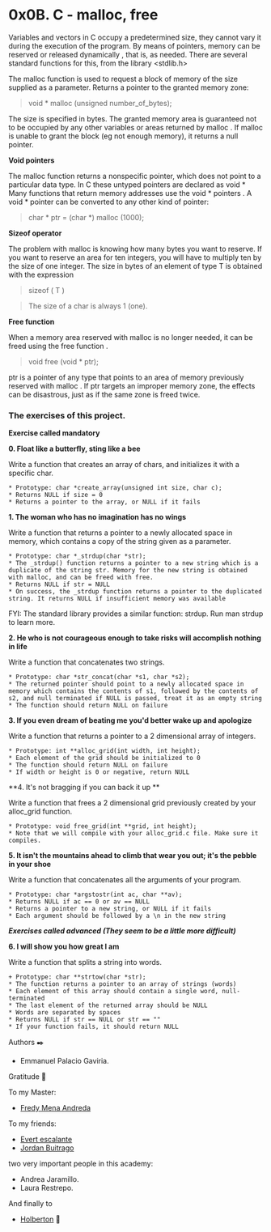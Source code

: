 # 0x0B. C - malloc, free


Variables and vectors in C occupy a predetermined size, they cannot vary it during the execution of the program.
By means of pointers, memory can be reserved or released dynamically , that is, as needed. There are several standard functions for this, from the library <stdlib.h>

The malloc function is used to request a block of memory of the size supplied as a parameter. Returns a pointer to the granted memory zone:

> void * malloc (unsigned number_of_bytes);

The size is specified in bytes. The granted memory area is guaranteed not to be occupied by any other variables or areas returned by malloc .
If malloc is unable to grant the block (eg not enough memory), it returns a null pointer.

**Void pointers**

The malloc function returns a nonspecific pointer, which does not point to a particular data type. In C these untyped pointers are declared as void *
Many functions that return memory addresses use the void * pointers . A void * pointer can be converted to any other kind of pointer:

> char * ptr = (char *) malloc (1000);

**Sizeof operator**

The problem with malloc is knowing how many bytes you want to reserve. If you want to reserve an area for ten integers, you will have to multiply ten by the size of one integer.
The size in bytes of an element of type T is obtained with the expression

> sizeof ( T )

> The size of a char is always 1 (one).

**Free function**

When a memory area reserved with malloc is no longer needed, it can be freed using the free function .

> void free (void * ptr);

ptr is a pointer of any type that points to an area of ​​memory previously reserved with malloc .
If ptr targets an improper memory zone, the effects can be disastrous, just as if the same zone is freed twice. 


### The exercises of this project.
**Exercise called mandatory**

**0. Float like a butterfly, sting like a bee**

Write a function that creates an array of chars, and initializes it with a specific char.

    * Prototype: char *create_array(unsigned int size, char c);
    * Returns NULL if size = 0
    * Returns a pointer to the array, or NULL if it fails
    
**1. The woman who has no imagination has no wings**

Write a function that returns a pointer to a newly allocated space in memory, which contains a copy of the string given as a parameter.

    * Prototype: char *_strdup(char *str);
    * The _strdup() function returns a pointer to a new string which is a duplicate of the string str. Memory for the new string is obtained with malloc, and can be freed with free.
    * Returns NULL if str = NULL
    * On success, the _strdup function returns a pointer to the duplicated string. It returns NULL if insufficient memory was available

FYI: The standard library provides a similar function: strdup. Run man strdup to learn more.

**2. He who is not courageous enough to take risks will accomplish nothing in life**

Write a function that concatenates two strings.

    * Prototype: char *str_concat(char *s1, char *s2);
    * The returned pointer should point to a newly allocated space in memory which contains the contents of s1, followed by the contents of s2, and null terminated if NULL is passed, treat it as an empty string
    * The function should return NULL on failure
    
**3. If you even dream of beating me you'd better wake up and apologize**

Write a function that returns a pointer to a 2 dimensional array of integers.

    * Prototype: int **alloc_grid(int width, int height);
    * Each element of the grid should be initialized to 0
    * The function should return NULL on failure
    * If width or height is 0 or negative, return NULL

**4. It's not bragging if you can back it up **

Write a function that frees a 2 dimensional grid previously created by your alloc_grid function.

    * Prototype: void free_grid(int **grid, int height);
    * Note that we will compile with your alloc_grid.c file. Make sure it compiles.

**5. It isn't the mountains ahead to climb that wear you out; it's the pebble in your shoe**

Write a function that concatenates all the arguments of your program.

    * Prototype: char *argstostr(int ac, char **av);
    * Returns NULL if ac == 0 or av == NULL
    * Returns a pointer to a new string, or NULL if it fails
    * Each argument should be followed by a \n in the new string


***Exercises called advanced (They seem to be a little more difficult)***

**6. I will show you how great I am**

Write a function that splits a string into words.

    + Prototype: char **strtow(char *str);
    * The function returns a pointer to an array of strings (words)
    * Each element of this array should contain a single word, null-terminated
    * The last element of the returned array should be NULL
    * Words are separated by spaces
    * Returns NULL if str == NULL or str == ""
    * If your function fails, it should return NULL

Authors ✒️

* Emmanuel Palacio Gaviria. 

Gratitude 🎁

To my Master:
* [Fredy Mena Andreda](https://github.com/xfry)

To my friends:
* [Evert escalante](https://github.com/Evertcolombia)
* [Jordan Buitrago](https://github.com/jordanbsandoval)

two very important people in this academy:
* Andrea Jaramillo.
* Laura Restrepo.

And finally to
* [Holberton](https://www.holbertonschool.com/co)  :yellow_heart:

